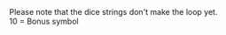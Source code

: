 <aside class="alert alert-info">
Please note that the dice strings don't make the loop yet. <br>
</aside>
<aside class="alert alert-warning">
10 = Bonus symbol
</aside>

